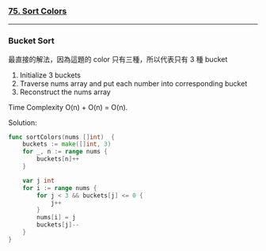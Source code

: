 ### [75. Sort Colors]

---

### Bucket Sort

最直接的解法，因為這題的 color 只有三種，所以代表只有 3 種 bucket
1.  Initialize 3 buckets
2.  Traverse nums array and put each number into corresponding bucket
3.  Reconstruct the nums array

Time Complexity O(n) + O(n) = O(n).

Solution:
```go
func sortColors(nums []int)  {
    buckets := make([]int, 3)
    for _, n := range nums {
        buckets[n]++
    }

    var j int
    for i := range nums {
        for j < 3 && buckets[j] <= 0 {
            j++
        }
        nums[i] = j
        buckets[j]--
    }
}
```

[75. Sort Colors]: https://leetcode.com/problems/sort-colors/